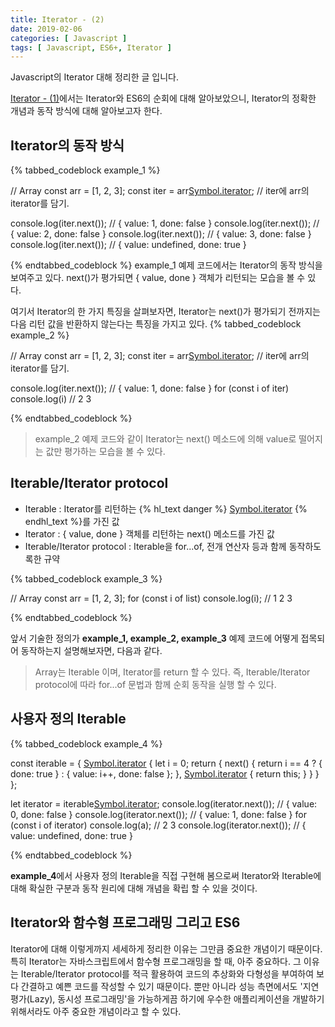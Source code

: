 ```yaml
---
title: Iterator - (2)
date: 2019-02-06
categories: [ Javascript ]
tags: [ Javascript, ES6+, Iterator ]
---
```


Javascript의 Iterator 대해 정리한 글 입니다.

<!-- more -->

[Iterator - (1)](/2019/02/06/Iterator-1/)에서는 Iterator와 ES6의 순회에 대해 알아보았으니, Iterator의 정확한 개념과 동작 방식에 대해 알아보고자 한다. 

## Iterator의 동작 방식
{% tabbed_codeblock example_1 %}
<!-- tab js -->
// Array
const arr = [1, 2, 3];
const iter = arr[Symbol.iterator](); // iter에 arr의 iterator를 담기.

console.log(iter.next()); // { value: 1, done: false }
console.log(iter.next()); // { value: 2, done: false }
console.log(iter.next()); // { value: 3, done: false }
console.log(iter.next()); // { value: undefined, done: true }
<!-- endtab -->
{% endtabbed_codeblock %}
example_1 예제 코드에서는 Iterator의 동작 방식을 보여주고 있다. next()가 평가되면 { value, done } 객체가 리턴되는 모습을 볼 수 있다.

여기서 Iterator의 한 가지 특징을 살펴보자면, Iterator는 next()가 평가되기 전까지는 다음 리턴 값을 반환하지 않는다는 특징을 가지고 있다.
{% tabbed_codeblock example_2 %}
<!-- tab js -->
// Array
const arr = [1, 2, 3];
const iter = arr[Symbol.iterator](); // iter에 arr의 iterator를 담기.

console.log(iter.next()); // { value: 1, done: false }
for (const i of iter) console.log(i) // 2 3
<!-- endtab -->
{% endtabbed_codeblock %}
> example_2 예제 코드와 같이 Iterator는 next() 메소드에 의해 value로 떨어지는 값만 평가하는 모습을 볼 수 있다.

## Iterable/Iterator protocol
- Iterable : Iterator를 리턴하는 {% hl_text danger %}
[Symbol.iterator]()
{% endhl_text %}를 가진 값
- Iterator : { value, done } 객체를 리턴하는 next() 메소드를 가진 값
- Iterable/Iterator protocol : Iterable을 for...of, 전개 연산자 등과 함께 동작하도록한 규약

{% tabbed_codeblock example_3 %}
<!-- tab js -->
// Array
const arr = [1, 2, 3];
for (const i of list) console.log(i); // 1 2 3
<!-- endtab -->
{% endtabbed_codeblock %}

앞서 기술한 정의가 **example_1, example_2, example_3** 예제 코드에 어떻게 접목되어 동작하는지 설명해보자면, 다음과 같다.
> Array는 Iterable 이며, Iterator를 return 할 수 있다. 즉, Iterable/Iterator protocol에 따라 for...of 문법과 함께 순회 동작을 실행 할 수 있다.

## 사용자 정의 Iterable
{% tabbed_codeblock example_4 %}
<!-- tab js -->
const iterable = {
    [Symbol.iterator]() {
        let i = 0;
        return {
        next() {
            return i == 4 ? { done: true } : { value: i++, done: false };
        },
        [Symbol.iterator]() { return this; } 
        }
    }
};

let iterator = iterable[Symbol.iterator]();
console.log(iterator.next()); // { value: 0, done: false }
console.log(iterator.next()); // { value: 1, done: false }
for (const i of iterator) console.log(a); // 2 3
console.log(iterator.next()); // { value: undefined, done: true }
<!-- endtab -->
{% endtabbed_codeblock %}

**example_4**에서 사용자 정의 Iterable을 직접 구현해 봄으로써 Iterator와 Iterable에 대해 확실한 구분과 동작 원리에 대해 개념을 확립 할 수 있을 것이다.

## Iterator와 함수형 프로그래밍 그리고 ES6
Iterator에 대해 이렇게까지 세세하게 정리한 이유는 그만큼 중요한 개념이기 때문이다. 특히 Iterator는 자바스크립트에서 함수형 프로그래밍을 할 때, 아주 중요하다. 그 이유는 Iterable/Iterator protocol를 적극 활용하여 코드의 추상화와 다형성을 부여하여 보다 간결하고 예쁜 코드를 작성할 수 있기 때문이다. 뿐만 아니라 성능 측면에서도 '지연 평가(Lazy), 동시성 프로그래밍'을 가능하게끔 하기에 우수한 애플리케이션을 개발하기 위해서라도 아주 중요한 개념이라고 할 수 있다.
